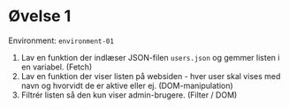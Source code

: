 # Øvelse 1

Environment: `environment-01`

1. Lav en funktion der indlæser JSON-filen `users.json` og gemmer listen i en variabel. (Fetch)
2. Lav en funktion der viser listen på websiden - hver user skal vises med navn og hvorvidt de er aktive eller ej. (DOM-manipulation)
3. Filtrér listen så den kun viser admin-brugere. (Filter / DOM)
